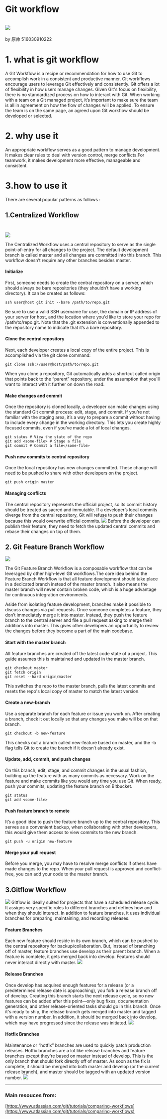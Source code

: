 Git workflow </br>
</br>![](https://www.atlassian.com/dam/jcr:25d06843-2468-4e00-8ae7-11d4164f8995/hero.svg)
====
by 原帅 516030910222
# 1. what is git workflow
 A Git Workflow is a recipe or recommendation for how to use Git to accomplish work in a consistent and productive manner. Git workflows encourage users to leverage Git effectively and consistently. Git offers a lot of flexibility in how users manage changes. Given Git's focus on flexibility, there is no standardized process on how to interact with Git. When working with a team on a Git managed project, it’s important to make sure the team is all in agreement on how the flow of changes will be applied. To ensure the team is on the same page, an agreed upon Git workflow should be developed or selected.

 # 2. why use it
 An appropriate workflow serves as a good pattern to manage development. It makes clear rules to deal with version control, merge conflicts.For teamwork, it makes development more effective, manageable and consistent.

 # 3.how to use it
 There are several  popular patterns as follows :

 ## 1.Centralized Workflow </br></br>
![](https://www.atlassian.com/dam/jcr:0869c664-5bc1-4bf2-bef0-12f3814b3187/01.svg)

The Centralized Workflow uses a central repository to serve as the single point-of-entry for all changes to the project. The default development branch is called master and all changes are committed into this branch. This workflow doesn’t require any other branches besides master.  
#### Initialize
 First, someone needs to create the central repository on a server, which should always be bare repositories (they shouldn’t have a working directory). It can be created as follows:
```
ssh user@host git init --bare /path/to/repo.git
```
  Be sure to use a valid SSH username for user, the domain or IP address of your server for host, and the location where you'd like to store your repo for /path/to/repo.git. Note that the .git extension is conventionally appended to the repository name to indicate that it’s a bare repository.

#### Clone the central repository
Next, each developer creates a local copy of the entire project. This is accomplished via the git clone command:
```
git clone ssh://user@host/path/to/repo.git
```
When you clone a repository, Git automatically adds a shortcut called origin that points back to the “parent” repository, under the assumption that you'll want to interact with it further on down the road. 
#### Make changes and commit
Once the repository is cloned locally, a developer can make changes using the standard Git commit process: edit, stage, and commit. If you’re not familiar with the staging area, it’s a way to prepare a commit without having to include every change in the working directory. This lets you create highly focused commits, even if you’ve made a lot of local changes.
```
git status # View the state of the repo
git add <some-file> # Stage a file
git commit # Commit a file</some-file>
```
#### Push new commits to central repository
Once the local repository has new changes committed. These change will need to be pushed to share with other developers on the project.
```
git push origin master
```
#### Managing conflicts
The central repository represents the official project, so its commit history should be treated as sacred and immutable. If a developer’s local commits diverge from the central repository, Git will refuse to push their changes because this would overwrite official commits.
![](https://www.atlassian.com/dam/jcr:5165668f-b62d-4417-95e6-fde8ed97ec60/11.svg)
Before the developer can publish their feature, they need to fetch the updated central commits and rebase their changes on top of them. 

## 2. Git Feature Branch Workflow
![](http://img.blog.csdn.net/20151230174528657)

The Git Feature Branch Workflow is a composable workflow that can be leveraged by other high-level Git workflows.The core idea behind the Feature Branch Workflow is that all feature development should take place in a dedicated branch instead of the master branch. It also means the master branch will never contain broken code, which is a huge advantage for continuous integration environments.   

Aside from isolating feature development, branches make it possible to discuss changes via pull requests. Once someone completes a feature, they don’t immediately merge it into master. Instead, they push the feature branch to the central server and file a pull request asking to merge their additions into master. This gives other developers an opportunity to review the changes before they become a part of the main codebase.
#### Start with the master branch
All feature branches are created off the latest code state of a project. This guide assumes this is maintained and updated in the master branch.
```
git checkout master
git fetch origin
git reset --hard origin/master
```
This switches the repo to the master branch, pulls the latest commits and resets the repo's local copy of master to match the latest version.
#### Create a new-branch
Use a separate branch for each feature or issue you work on. After creating a branch, check it out locally so that any changes you make will be on that branch.
```
git checkout -b new-feature
```
This checks out a branch called new-feature based on master, and the -b flag tells Git to create the branch if it doesn’t already exist.
#### Update, add, commit, and push changes
On this branch, edit, stage, and commit changes in the usual fashion, building up the feature with as many commits as necessary. Work on the feature and make commits like you would any time you use Git. When ready, push your commits, updating the feature branch on Bitbucket.
```
git status
git add <some-file>
```
#### Push feature branch to remote
It’s a good idea to push the feature branch up to the central repository. This serves as a convenient backup, when collaborating with other developers, this would give them access to view commits to the new branch.
```
git push -u origin new-feature
```
#### Merge your pull request
Before you merge, you may have to resolve merge conflicts if others have made changes to the repo. When your pull request is approved and conflict-free, you can add your code to the master branch. 

## 3.Gitflow Workflow
![](https://www.atlassian.com/dam/jcr:2bef0bef-22bc-4485-94b9-a9422f70f11c/02%20(2).svg)
Gitflow is ideally suited for projects that have a scheduled release cycle. It assigns very specific roles to different branches and defines how and when they should interact. In addition to feature branches, it uses individual branches for preparing, maintaining, and recording releases. 
#### Feature Branches
Each new feature should reside in its own branch, which can be pushed to the central repository for backup/collaboration. But, instead of branching off of master, feature branches use develop as their parent branch. When a feature is complete, it gets merged back into develop. Features should never interact directly with master.
![](https://www.atlassian.com/dam/jcr:b5259cce-6245-49f2-b89b-9871f9ee3fa4/03%20(2).svg)

#### Release Branches
Once develop has acquired enough features for a release (or a predetermined release date is approaching), you fork a release branch off of develop. Creating this branch starts the next release cycle, so no new features can be added after this point—only bug fixes, documentation generation, and other release-oriented tasks should go in this branch. Once it's ready to ship, the release branch gets merged into master and tagged with a version number. In addition, it should be merged back into develop, which may have progressed since the release was initiated.
![](https://www.atlassian.com/dam/jcr:a9cea7b7-23c3-41a7-a4e0-affa053d9ea7/04%20(1).svg)
 
 #### Hotfix Branches
 Maintenance or “hotfix” branches are used to quickly patch production releases. Hotfix branches are a lot like release branches and feature branches except they're based on master instead of develop. This is the only branch that should fork directly off of master. As soon as the fix is complete, it should be merged into both master and develop (or the current release branch), and master should be tagged with an updated version number.
 ![](https://www.atlassian.com/dam/jcr:61ccc620-5249-4338-be66-94d563f2843c/05%20(2).svg)

---
### Main resouces from:
[https://www.atlassian.com/git/tutorials/comparing-workflows](https://www.atlassian.com/git/tutorials/comparing-workflows)



